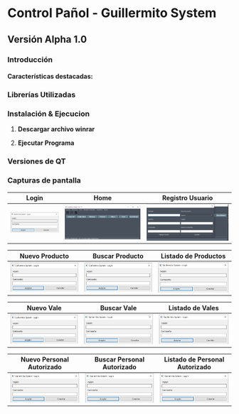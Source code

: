 # Control Pañol - Guillermito System 
## Versión Alpha 1.0

### Introducción
 

#### Características destacadas:
 

 
### Librerías Utilizadas 
 
 

### Instalación & Ejecucion

1. **Descargar archivo winrar**
 

2. **Ejecutar Programa**
   
 

### Versiones de  QT
 

### Capturas de pantalla

| **Login** | **Home** | **Registro Usuario** |
|---|---|---|
|![Pantalla_00_Login](https://github.com/CarlosOC/ControlPaniol/blob/main/imagenes/Pantalla_00_Login.png)| ![Home](https://github.com/CarlosOC/ControlPaniol/blob/main/imagenes/Pantalla_01_Home.png) | ![Registro_Usuario](https://github.com/CarlosOC/ControlPaniol/blob/main/imagenes/Pantalla_02_NuevoUsuario.png) |

| **Nuevo Producto** | **Buscar Producto** | **Listado de Productos** |
|---|---|---|
| ![Nuevo_Producto](https://github.com/CarlosOC/ControlPaniol/blob/main/imagenes/Pantalla_00_Login.png) | ![Buscar_Producto](https://github.com/CarlosOC/ControlPaniol/blob/main/imagenes/Pantalla_00_Login.png) | ![Listado_Productos](https://github.com/CarlosOC/ControlPaniol/blob/main/imagenes/Pantalla_00_Login.png) |

| **Nuevo Vale** | **Buscar Vale** | **Listado de Vales** |
|---|---|---|
| ![Nuevo_Vale](https://github.com/CarlosOC/ControlPaniol/blob/main/imagenes/Pantalla_00_Login.png) | ![*Buscar_Vale](https://github.com/CarlosOC/ControlPaniol/blob/main/imagenes/Pantalla_00_Login.png) | ![Listado_Vales](https://github.com/CarlosOC/ControlPaniol/blob/main/imagenes/Pantalla_00_Login.png) |

| **Nuevo Personal Autorizado** | **Buscar Personal Autorizado** | **Listado de Personal Autorizado** |
|---|---|---|
| ![Nuevo_Autorizado](https://github.com/CarlosOC/ControlPaniol/blob/main/imagenes/Pantalla_00_Login.png) | ![Buscar_Autorizado](https://github.com/CarlosOC/ControlPaniol/blob/main/imagenes/Pantalla_00_Login.png) | ![Listado_Personal_Autorizado](https://github.com/CarlosOC/ControlPaniol/blob/main/imagenes/Pantalla_00_Login.png) |
